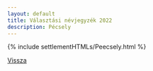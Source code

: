 ```yaml
---
layout: default
title: Választási névjegyzék 2022
description: Pécsely
---
```


{% include settlementHTMLs/Peecsely.html %}

[Vissza](./)